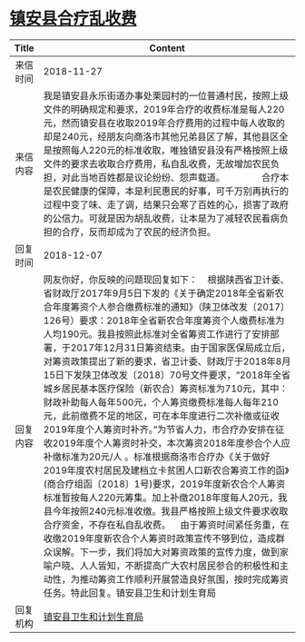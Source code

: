 # [镇安县合疗乱收费](http://www.shangluo.gov.cn/zmhd/ldxxxx.jsp?urltype=leadermail.LeaderMailContentUrl&wbtreeid=1112&leadermailid=5036)

| Title |                                                                                                                                                                                                                                                                                                                                                 Content                                                                                                                                                                                                                                                                                                                                                  |
|:-----:|----------------------------------------------------------------------------------------------------------------------------------------------------------------------------------------------------------------------------------------------------------------------------------------------------------------------------------------------------------------------------------------------------------------------------------------------------------------------------------------------------------------------------------------------------------------------------------------------------------------------------------------------------------------------------------------------------------|
| 来信时间  | 2018-11-27                                                                                                                                                                                                                                                                                                                                                                                                                                                                                                                                                                                                                                                                                               |
| 来信内容  | 我是镇安县永乐街道办事处栗园村的一位普通村民，按照上级文件的明确规定和要求，2019年合疗的收费标准是每人220元，然而镇安县在收取2019年合疗费用的过程中每人收取的却是240元，经朋友向商洛市其他兄弟县区了解，其他县区全是按照每人220元的标准收取，唯独镇安县没有严格按照上级文件的要求去收取合疗费用，私自乱收费，无故增加农民负担，对此当地百姓都是议论纷纷、怨声载道。               合疗本是农民健康的保障，本是利民惠民的好事，可千万别再执行的过程中变了味、走了调，结果只会寒了百姓的心，损害了政府的公信力。可就是因为胡乱收费，让本是为了减轻农民看病负担的合疗，反而却成为了农民的经济负担。                                                                                                                                                                                                                                                                                                                                                                                         |
| 回复时间  | 2018-12-07                                                                                                                                                                                                                                                                                                                                                                                                                                                                                                                                                                                                                                                                                               |
| 回复内容  | 网友你好，你反映的问题现回复如下：    根据陕西省卫计委、省财政厅2017年9月5日下发的《关于确定2018年全省新农合年度筹资个人参合缴费标准的通知》（陕卫体改发〔2017〕126号）要求：2018年全省新农合年度筹资个人缴费标准为人均190元。我县按照此标准对全省筹资工作进行了安排部署，于2017年12月31日筹资结束。由于国家医保局成立后，对筹资政策提出了新的要求，省卫计委、财政厅于2018年8月15日下发陕卫体改发〔2018〕70号文件要求，“2018年全省城乡居民基本医疗保险（新农合）筹资标准为710元，其中：财政补助每人每年500元，个人筹资缴费标准每人每年210元，此前缴费不足的地区，可在本年度进行二次补缴或征收2019年度个人筹资时补齐。”为节省人力，市合疗办安排在征收2019年度个人筹资时补交，本次筹资2018年度参合个人应补缴标准为20元/人 。标准根据商洛市合疗办《关于做好2019年度农村居民及建档立卡贫困人口新农合筹资工作的函》(商合疗组函〔2018〕1号)要求，2019年度新农合个人筹资标准暂按每人220元筹集。加上补缴2018年度每人20元，我县今年按照240元标准收缴。我县严格按照上级文件要求收取合疗资金，不存在私自乱收费。    由于筹资时间紧任务重，在收缴2019年度新农合个人筹资时政策宣传不够到位，造成群众误解。下一步，我们将加大对筹资政策的宣传力度，做到家喻户晓、人人皆知，不断提高广大农村居民参合的积极性和主动性，为推动筹资工作顺利开展营造良好氛围，按时完成筹资任务。特此回复。镇安县卫生和计划生育局 |
| 回复机构  | [镇安县卫生和计划生育局](../../category/agencies/镇安县卫生和计划生育局.md)                                                                                                                                                                                                                                                                                                                                                                                                                                                                                                                                                                                                                                                    |